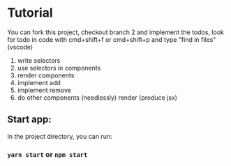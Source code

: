 # Tutorial

You can fork this project, checkout branch 2 and implement the todos, look for todo in code with cmd+shift+f or cmd+shift+p and type "find in files" (vscode)

1. write selectors
2. use selectors in components
3. render components
4. implement add
5. implement remove
6. do other components (needlessly) render (produce jsx)

## Start app:

In the project directory, you can run:

### `yarn start` or `npm start`
